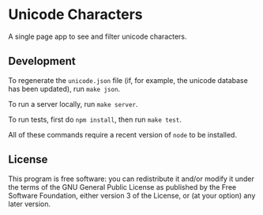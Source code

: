 # Unicode Characters

A single page app to see and filter unicode characters.

## Development

To regenerate the `unicode.json` file (if, for example, the unicode
database has been updated), run `make json`.

To run a server locally, run `make server`.

To run tests, first do `npm install`, then run `make test`.

All of these commands require a recent version of `node` to be
installed.

## License

This program is free software: you can redistribute it and/or modify
it under the terms of the GNU General Public License as published by
the Free Software Foundation, either version 3 of the License, or (at
your option) any later version.
